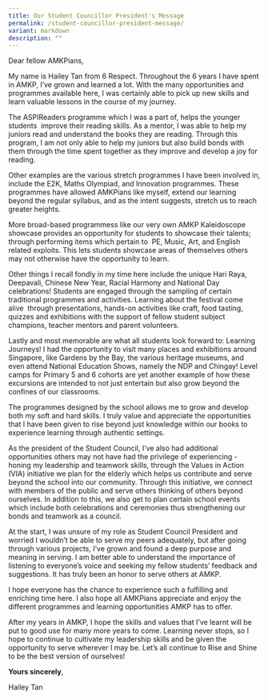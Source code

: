 ```yaml
---
title: Our Student Councillor President's Message
permalink: /student-councillor-president-message/
variant: markdown
description: ""
---
```

<p>Dear fellow AMKPians,</p>
<p></p>
<p>My name is Hailey Tan from 6 Respect. Throughout the 6 years I have spent
in AMKP, I’ve grown and learned a lot. With the many opportunities and
programmes available here, I was certainly able to pick up new skills and
learn valuable lessons in the course of my journey.</p>
<p></p>
<p>The ASPIReaders programme which I was a part of, helps the younger students&nbsp;
improve their reading skills. As a mentor, I was able to help my juniors
read and understand the books they are reading. Through this program, I
am not only able to help my juniors but also build bonds with them through
the time spent together as they improve and develop a joy for reading.</p>
<p></p>
<p>Other examples are the various stretch programmes I have been involved
in, include the E2K, Maths Olympiad, and Innovation programmes. These programmes
have allowed AMKPians like myself, extend our learning beyond the regular
syllabus, and as the intent suggests, stretch us to reach greater heights.</p>
<p></p>
<p>More broad-based programmess like our very own AMKP Kaleidoscope showcase
provides an opportunity for students to showcase their talents; through
performing items which pertain to&nbsp; PE, Music, Art, and English related
exploits. This lets students showcase areas of themselves others may not
otherwise have the opportunity to learn.</p>
<p></p>
<p>Other things I recall fondly in my time here include the unique Hari Raya,
Deepavali, Chinese New Year, Racial Harmony and National Day celebrations!
Students are engaged through the sampling of certain traditional programmes
and activities. Learning about the festival come alive&nbsp; through presentations,
hands-on activities like craft, food tasting, quizzes and exhibitions with
the support of fellow student subject champions, teacher mentors and parent
volunteers.</p>
<p></p>
<p>Lastly and most memorable are what all students look forward to: Learning
Journeys! I had the opportunity to visit many places and exhibitions around
Singapore, like Gardens by the Bay, the various heritage museums, and even
attend National Education Shows, namely the NDP and Chingay! Level camps
for Primary 5 and 6 cohorts are yet another example of how these excursions
are intended to not just entertain but also grow beyond the confines of
our classrooms.</p>
<p></p>
<p>The programmes designed by the school allows me to grow and develop both
my soft and hard skills. I truly value and appreciate the opportunities
that I have been given to rise beyond just knowledge within our books to
experience learning through authentic settings.</p>
<p></p>
<p>As the president of the Student Council, I’ve also had additional opportunities
others may not have had the privilege of experiencing - honing my leadership
and teamwork skills, through the Values in Action (VIA) initiative we plan
for the elderly which helps us contribute and serve beyond the school into
our community. Through this initiative, we connect with members of the
public and serve others thinking of others beyond ourselves. In addition
to this, we also get to plan certain school events which include both celebrations
and ceremonies thus strengthening our bonds and teamwork as a council.</p>
<p></p>
<p>At the start, I was unsure of my role as Student Council President and
worried I wouldn’t be able to serve my peers adequately, but after going
through various projects, I’ve grown and found a deep purpose and meaning
in serving. I am better able to understand the importance of listening
to everyone’s voice and seeking my fellow students’ feedback and suggestions.
It has truly been an honor to serve others at AMKP.</p>
<p></p>
<p>I hope everyone has the chance to experience such a fulfilling and enriching
time here. I also hope all AMKPians appreciate and enjoy the different
programmes and learning opportunities AMKP has to offer.</p>
<p></p>
<p>After my years in AMKP, I hope the skills and values that I’ve learnt
will be put to good use for many more years to come. Learning never stops,
so I hope to continue to cultivate my leadership skills and be given the
opportunity to serve wherever I may be. Let’s all continue to Rise and
Shine to be the best version of ourselves!</p>
<p></p>
<p><strong>Yours sincerely</strong>,</p>
<p>Hailey Tan</p>
<p></p>
<p></p>
